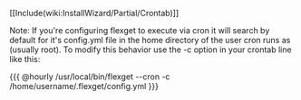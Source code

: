 [[Include(wiki:InstallWizard/Partial/Crontab)]]

Note: If you're configuring flexget to execute via cron it will search by default for it's config.yml file in the home directory of the user cron runs as (usually root).  To modify this behavior use the -c option in your crontab line like this:


{{{
@hourly /usr/local/bin/flexget --cron -c /home/username/.flexget/config.yml
}}}
